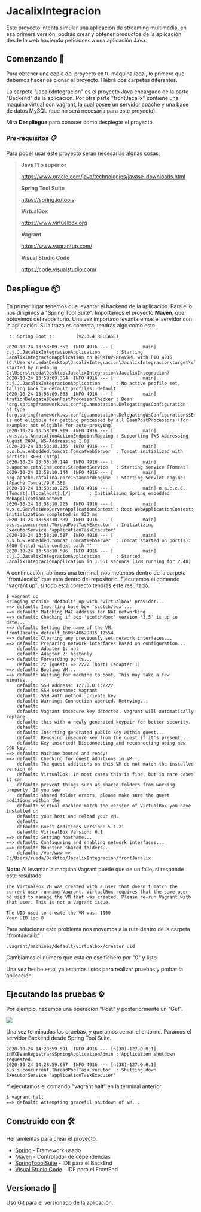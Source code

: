 # JacalixIntegracion

Este proyecto intenta simular una aplicación de streaming multimedia, en esa primera versión, podrás crear y obtener productos de la aplicación desde la web haciendo peticiones a una aplicación Java. 

## Comenzando 🚀

Para obtener una copia del proyecto en tu máquina local, lo primero que debemos hacer es clonar el proyecto. Habrá dos carpetas diferentes. 

La carpeta "JacalixIntegracion" es el proyecto Java encargado de la parte "Backend" de la aplicación. Por otra parte "frontJacalix" contiene una maquina virtual con vagrant, la cual posee un servidor apache y una base de datos MySQL (que no será necesaria para este proyecto).

Mira **Despliegue** para conocer como desplegar el proyecto.

### Pre-requisitos 📋

Para poder usar este proyecto serán necesarias algnas cosas;

> **Java 11 o superior**
>
> https://www.oracle.com/java/technologies/javase-downloads.html
>
> **Spring Tool Suite**
>
> https://spring.io/tools
>
> **VirtualBox**
>
> https://www.virtualbox.org
>
> **Vagrant**
>
> https://www.vagrantup.com/
>
> **Visual Studio Code**
>
> https://code.visualstudio.com/

## Despliegue 📦

En primer lugar tenemos que levantar el backend de la aplicación. Para ello nos dirigimos a "Spring Tool Suite". Importamos el proyecto **Maven**, que obtuvimos del repositorio. Una vez importado levantaremos el servidor con la aplicación. Si la traza es correcta, tendrás algo como esto.

```
 :: Spring Boot ::        (v2.3.4.RELEASE)

2020-10-24 13:58:09.352  INFO 4916 --- [           main] c.j.J.JacalixIntegracionApplication      : Starting JacalixIntegracionApplication on DESKTOP-RP4V7ML with PID 4916 (C:\Users\rueda\Desktop\JacalixIntegracion\JacalixIntegracion\target\classes started by rueda in C:\Users\rueda\Desktop\JacalixIntegracion\JacalixIntegracion)
2020-10-24 13:58:09.354  INFO 4916 --- [           main] c.j.J.JacalixIntegracionApplication      : No active profile set, falling back to default profiles: default
2020-10-24 13:58:09.863  INFO 4916 --- [           main] trationDelegate$BeanPostProcessorChecker : Bean 'org.springframework.ws.config.annotation.DelegatingWsConfiguration' of type [org.springframework.ws.config.annotation.DelegatingWsConfiguration$$EnhancerBySpringCGLIB$$a0049d23] is not eligible for getting processed by all BeanPostProcessors (for example: not eligible for auto-proxying)
2020-10-24 13:58:09.919  INFO 4916 --- [           main] .w.s.a.s.AnnotationActionEndpointMapping : Supporting [WS-Addressing August 2004, WS-Addressing 1.0]
2020-10-24 13:58:10.135  INFO 4916 --- [           main] o.s.b.w.embedded.tomcat.TomcatWebServer  : Tomcat initialized with port(s): 8080 (http)
2020-10-24 13:58:10.144  INFO 4916 --- [           main] o.apache.catalina.core.StandardService   : Starting service [Tomcat]
2020-10-24 13:58:10.144  INFO 4916 --- [           main] org.apache.catalina.core.StandardEngine  : Starting Servlet engine: [Apache Tomcat/9.0.38]
2020-10-24 13:58:10.225  INFO 4916 --- [           main] o.a.c.c.C.[Tomcat].[localhost].[/]       : Initializing Spring embedded WebApplicationContext
2020-10-24 13:58:10.225  INFO 4916 --- [           main] w.s.c.ServletWebServerApplicationContext : Root WebApplicationContext: initialization completed in 823 ms
2020-10-24 13:58:10.389  INFO 4916 --- [           main] o.s.s.concurrent.ThreadPoolTaskExecutor  : Initializing ExecutorService 'applicationTaskExecutor'
2020-10-24 13:58:10.587  INFO 4916 --- [           main] o.s.b.w.embedded.tomcat.TomcatWebServer  : Tomcat started on port(s): 8080 (http) with context path ''
2020-10-24 13:58:10.596  INFO 4916 --- [           main] c.j.J.JacalixIntegracionApplication      : Started JacalixIntegracionApplication in 1.561 seconds (JVM running for 2.48)
```

A continuación, abrimos una terminal, nos metemos dentro de la carpeta "frontJacalix" que esta dentro del repositorio. Ejecutamos el comando "vagrant up", si todo está correcto tendrás este resultado.

```
$ vagrant up
Bringing machine 'default' up with 'virtualbox' provider...
==> default: Importing base box 'scotch/box'...
==> default: Matching MAC address for NAT networking...
==> default: Checking if box 'scotch/box' version '3.5' is up to date...
==> default: Setting the name of the VM: frontJacalix_default_1603540629815_12554
==> default: Clearing any previously set network interfaces...
==> default: Preparing network interfaces based on configuration...
    default: Adapter 1: nat
    default: Adapter 2: hostonly
==> default: Forwarding ports...
    default: 22 (guest) => 2222 (host) (adapter 1)
==> default: Booting VM...
==> default: Waiting for machine to boot. This may take a few minutes...
    default: SSH address: 127.0.0.1:2222
    default: SSH username: vagrant
    default: SSH auth method: private key
    default: Warning: Connection aborted. Retrying...
    default:
    default: Vagrant insecure key detected. Vagrant will automatically replace
    default: this with a newly generated keypair for better security.
    default:
    default: Inserting generated public key within guest...
    default: Removing insecure key from the guest if it's present...
    default: Key inserted! Disconnecting and reconnecting using new SSH key...
==> default: Machine booted and ready!
==> default: Checking for guest additions in VM...
    default: The guest additions on this VM do not match the installed version of
    default: VirtualBox! In most cases this is fine, but in rare cases it can
    default: prevent things such as shared folders from working properly. If you see
    default: shared folder errors, please make sure the guest additions within the
    default: virtual machine match the version of VirtualBox you have installed on
    default: your host and reload your VM.
    default:
    default: Guest Additions Version: 5.1.21
    default: VirtualBox Version: 6.1
==> default: Setting hostname...
==> default: Configuring and enabling network interfaces...
==> default: Mounting shared folders...
    default: /var/www => C:/Users/rueda/Desktop/JacalixIntegracion/frontJacalix
```

**Nota:** Al levantar la maquina Vagrant puede que de un fallo, si responde este resultado:

```
The VirtualBox VM was created with a user that doesn't match the
current user running Vagrant. VirtualBox requires that the same user
be used to manage the VM that was created. Please re-run Vagrant with
that user. This is not a Vagrant issue.

The UID used to create the VM was: 1000
Your UID is: 0
```

Para solucionar este problema nos movemos a la ruta dentro de la carpeta "frontJacalix":

```
.vagrant/machines/default/virtualbox/creator_uid
```

Cambiamos el numero que esta en ese fichero por "0" y listo.

Una vez hecho esto, ya estamos listos para realizar pruebas y probar la aplicación.

## Ejecutando las pruebas ⚙️

Por ejemplo, hacemos una operación "Post" y posteriormente un "Get".

<img src="C:\Users\rueda\Desktop\screenshotFront.png"  />

Una vez terminadas las pruebas, y queramos cerrar el entorno. Paramos el servidor Backend desde Spring Tool Suite.

```
2020-10-24 14:28:59.591  INFO 4916 --- [n(38)-127.0.0.1] inMXBeanRegistrar$SpringApplicationAdmin : Application shutdown requested.
2020-10-24 14:28:59.657  INFO 4916 --- [n(38)-127.0.0.1] o.s.s.concurrent.ThreadPoolTaskExecutor  : Shutting down ExecutorService 'applicationTaskExecutor'
```

 Y ejecutamos el comando "vagrant halt" en la terminal anterior.

```
$ vagrant halt
==> default: Attempting graceful shutdown of VM...
```

## Construido con 🛠️

Herramientas para crear el proyecto.

-  [Spring](https://spring.io/) - Framework usado
- [Maven](https://maven.apache.org/) - Controlador de dependencias
- [SpringTooolSuite](https://spring.io/tools) - IDE para el BackEnd
- [Visual Studio Code](https://code.visualstudio.com/) - IDE para el FrontEnd

## Versionado 📌

Uso [Git](https://github.com/) para el versionado de la aplicación.